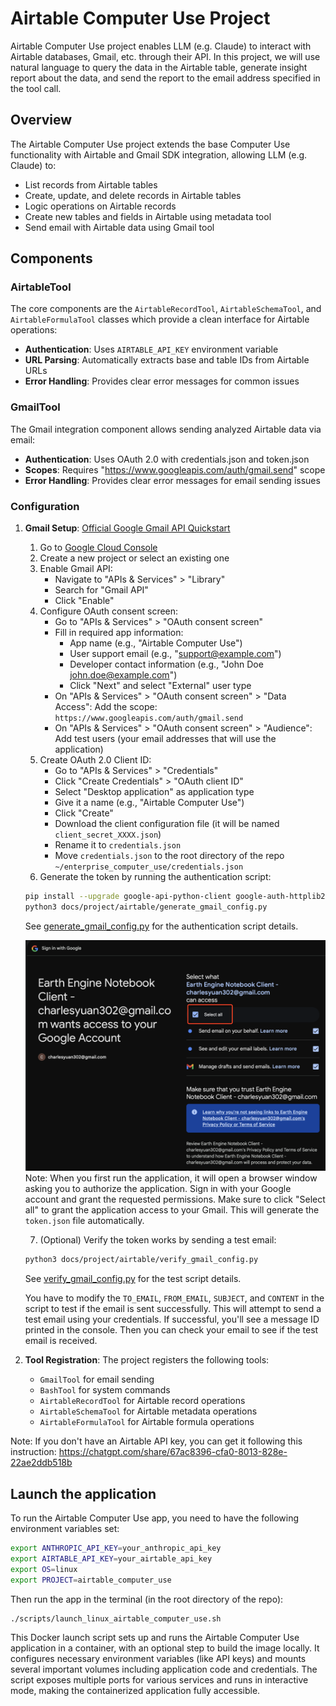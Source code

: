 # Airtable Computer Use Project

Airtable Computer Use project enables LLM (e.g. Claude) to interact with Airtable databases, Gmail, etc. through their API. In this project, we will use natural language to query the data in the Airtable table,  generate insight report about the data, and send the report to the email address specified in the tool call.

## Overview

The Airtable Computer Use project extends the base Computer Use functionality with Airtable and Gmail SDK integration, allowing LLM (e.g. Claude) to:
- List records from Airtable tables
- Create, update, and delete records in Airtable tables
- Logic operations on Airtable records
- Create new tables and fields in Airtable using metadata tool
- Send email with Airtable data using Gmail tool

## Components

### AirtableTool

The core components are the `AirtableRecordTool`, `AirtableSchemaTool`, and `AirtableFormulaTool` classes which provide a clean interface for Airtable operations:

- **Authentication**: Uses `AIRTABLE_API_KEY` environment variable
- **URL Parsing**: Automatically extracts base and table IDs from Airtable URLs
- **Error Handling**: Provides clear error messages for common issues

### GmailTool

The Gmail integration component allows sending analyzed Airtable data via email:

- **Authentication**: Uses OAuth 2.0 with credentials.json and token.json
- **Scopes**: Requires "https://www.googleapis.com/auth/gmail.send" scope
- **Error Handling**: Provides clear error messages for email sending issues

### Configuration

1. **Gmail Setup**: [Official Google Gmail API Quickstart](https://developers.google.com/gmail/api/quickstart/python)
   1. Go to [Google Cloud Console](https://console.cloud.google.com/)
   2. Create a new project or select an existing one
   3. Enable Gmail API:
      - Navigate to "APIs & Services" > "Library"
      - Search for "Gmail API"
      - Click "Enable"
   4. Configure OAuth consent screen:
      - Go to "APIs & Services" > "OAuth consent screen"
      - Fill in required app information:
        - App name (e.g., "Airtable Computer Use")
        - User support email (e.g., "support@example.com")
        - Developer contact information (e.g., "John Doe <john.doe@example.com>")
        -  Click "Next" and select "External" user type
      - On "APIs & Services" > "OAuth consent screen" > "Data Access": Add the scope: `https://www.googleapis.com/auth/gmail.send`
      - On "APIs & Services" > "OAuth consent screen" > "Audience": Add test users (your email addresses that will use the application)
   5. Create OAuth 2.0 Client ID:
      - Go to "APIs & Services" > "Credentials"
      - Click "Create Credentials" > "OAuth client ID"
      - Select "Desktop application" as application type
      - Give it a name (e.g., "Airtable Computer Use")
      - Click "Create"
      - Download the client configuration file (it will be named `client_secret_XXXX.json`)
      - Rename it to `credentials.json`
      - Move `credentials.json` to the root directory of the repo `~/enterprise_computer_use/credentials.json`
   6. Generate the token by running the authentication script:
   ```bash
   pip install --upgrade google-api-python-client google-auth-httplib2 google-auth-oauthlib
   python3 docs/project/airtable/generate_gmail_config.py
   ```
   See [generate_gmail_config.py](airtable/generate_gmail_config.py) for the authentication script details.

   ![alt text](airtable/gmail_instruction.png)
   Note: When you first run the application, it will open a browser window asking you to authorize
   the application. Sign in with your Google account and grant the requested permissions. Make sure to click "Select all" to grant the application access to your Gmail. This will
   generate the `token.json` file automatically.

   7. (Optional) Verify the token works by sending a test email:
   ```bash
   python3 docs/project/airtable/verify_gmail_config.py
   ```
   See [verify_gmail_config.py](airtable/verify_gmail_config.py) for the test script details.

   You have to modify the `TO_EMAIL`, `FROM_EMAIL`, `SUBJECT`, and `CONTENT` in the script to test if the email is sent successfully. This will attempt to send a test email using your credentials. If successful, you'll see a message ID printed in the console. Then you can check your email to see if the test email is received.

2. **Tool Registration**:
   The project registers the following tools:
   - `GmailTool` for email sending
   - `BashTool` for system commands
   - `AirtableRecordTool` for Airtable record operations
   - `AirtableSchemaTool` for Airtable metadata operations
   - `AirtableFormulaTool` for Airtable formula operations

Note: If you don't have an Airtable API key, you can get it following this instruction: https://chatgpt.com/share/67ac8396-cfa0-8013-828e-22ae2ddb518b


## Launch the application

To run the Airtable Computer Use app, you need to have the following environment variables set:

```bash
export ANTHROPIC_API_KEY=your_anthropic_api_key
export AIRTABLE_API_KEY=your_airtable_api_key
export OS=linux
export PROJECT=airtable_computer_use
```

Then run the app in the terminal (in the root directory of the repo):
```bash
./scripts/launch_linux_airtable_computer_use.sh
```
This Docker launch script sets up and runs the Airtable Computer Use application in a container, with an optional step to build the image locally. It configures necessary environment variables (like API keys) and mounts several important volumes including application code and credentials. The script exposes multiple ports for various services and runs in interactive mode, making the containerized application fully accessible.
